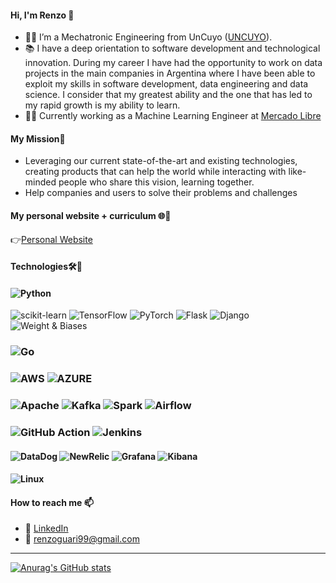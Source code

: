#### Hi, I'm Renzo 👋

- 👨‍🎓 I’m a Mechatronic Engineering from UnCuyo ([UNCUYO](https://ingenieria.uncuyo.edu.ar/)).
- 📚 I have a deep orientation to software development and technological innovation. During my career I have had the opportunity to work on data projects in the main companies in Argentina where I have been able to exploit my skills in software development, data engineering and data science. I consider that my greatest ability and the one that has led to my rapid growth is my ability to learn.
- 👨‍💻 Currently working as a Machine Learning Engineer at <a target="_blank" href="https://www.mercadolibre.com.ar/">Mercado Libre</a>

####  My Mission🌄
- Leveraging our current state-of-the-art and existing technologies, creating products that can help the world while interacting with like-minded people who share this vision, learning together. 
- Help companies and users to solve their problems and challenges

#### My personal website + curriculum 🌐📃
👉[Personal Website](https://renzo-guarise.github.io/home/)

#### Technologies🛠🧰
#### ![Python](https://img.shields.io/badge/python-3670A0?style=for-the-badge&logo=python&logoColor=ffdd54)
![scikit-learn](https://img.shields.io/badge/scikit--learn-%23F7931E.svg?style=for-the-badge&logo=scikit-learn&logoColor=white)
![TensorFlow](https://img.shields.io/badge/TensorFlow-FF6F00?style=for-the-badge&logo=tensorflow&logoColor=white)
![PyTorch](https://img.shields.io/badge/PyTorch-%23EE4C2C.svg?style=for-the-badge&logo=PyTorch&logoColor=white)
![Flask](https://img.shields.io/badge/flask-%23000.svg?style=for-the-badge&logo=flask&logoColor=white)
![Django](https://img.shields.io/badge/django-%23092E20.svg?style=for-the-badge&logo=django&logoColor=white)
![Weight & Biases](https://img.shields.io/badge/Weights_&_Biases-FFBE00?style=for-the-badge&logo=WeightsAndBiases&logoColor=white)

### ![Go](	https://img.shields.io/badge/Go-00ADD8?style=for-the-badge&logo=go&logoColor=white)

### ![AWS](https://img.shields.io/badge/Amazon_AWS-FF9900?style=for-the-badge&logo=amazonaws&logoColor=white) ![AZURE](https://img.shields.io/badge/Azure_DevOps-0078D7?style=for-the-badge&logo=azure-devops&logoColor=white) 

### ![Apache](https://img.shields.io/badge/Apache-D22128?style=for-the-badge&logo=Apache&logoColor=white) ![Kafka](https://img.shields.io/badge/Apache_Kafka-231F20?style=for-the-badge&logo=apache-kafka&logoColor=white) ![Spark](https://img.shields.io/badge/Apache_Kafka-231F20?style=for-the-badge&logo=apache-kafka&logoColor=white) ![Airflow](https://img.shields.io/badge/Airflow-017CEE?style=for-the-badge&logo=Apache%20Airflow&logoColor=white)

### ![GitHub Action](https://img.shields.io/badge/Github%20Actions-282a2e?style=for-the-badge&logo=githubactions&logoColor=367cfe) ![Jenkins](https://img.shields.io/badge/Jenkins-D24939?style=for-the-badge&logo=Jenkins&logoColor=white)

#### ![DataDog](https://img.shields.io/badge/DATADOG-632CA6?style=for-the-badge&logo=datadog&logoColor=white) ![NewRelic](https://img.shields.io/badge/NewRelic-1CE783?style=for-the-badge&logo=newrelic&logoColor=white) ![Grafana](https://img.shields.io/badge/Grafana-F2F4F9?style=for-the-badge&logo=grafana&logoColor=orange&labelColor=F2F4F9) ![Kibana](https://img.shields.io/badge/Kibana-005571?style=for-the-badge&logo=Kibana&logoColor=white) 

#### ![Linux](https://img.shields.io/badge/Linux-FCC624?style=for-the-badge&logo=linux&logoColor=black) 

#### How to reach me 📫
- 👥 [LinkedIn](https://www.linkedin.com/in/renzoe-guarise/)
- 📧 renzoguari99@gmail.com

---


[![Anurag's GitHub stats](https://github-readme-stats-git-masterrstaa-rickstaa.vercel.app/api?username=renzo-guarise&count_private=true&hide=issues,contribs&show_icons=true&theme=github_dark)](https://github.com/anuraghazra/github-readme-stats)

